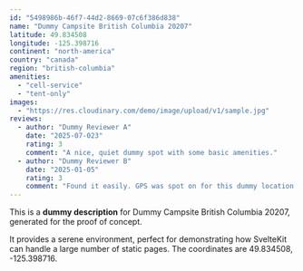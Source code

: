 ```yaml
---
id: "5498986b-46f7-44d2-8669-07c6f386d838"
name: "Dummy Campsite British Columbia 20207"
latitude: 49.834508
longitude: -125.398716
continent: "north-america"
country: "canada"
region: "british-columbia"
amenities:
  - "cell-service"
  - "tent-only"
images:
  - "https://res.cloudinary.com/demo/image/upload/v1/sample.jpg"
reviews:
  - author: "Dummy Reviewer A"
    date: "2025-07-023"
    rating: 3
    comment: "A nice, quiet dummy spot with some basic amenities."
  - author: "Dummy Reviewer B"
    date: "2025-01-05"
    rating: 3
    comment: "Found it easily. GPS was spot on for this dummy location."
---
```


This is a **dummy description** for Dummy Campsite British Columbia 20207, generated for the proof of concept.

It provides a serene environment, perfect for demonstrating how SvelteKit can handle a large number of static pages. The coordinates are 49.834508, -125.398716.
